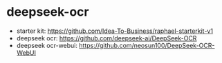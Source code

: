 # deepseek-ocr

- starter kit: https://github.com/Idea-To-Business/raphael-starterkit-v1
- deepseek ocr: https://github.com/deepseek-ai/DeepSeek-OCR
- deepseek ocr-webui: https://github.com/neosun100/DeepSeek-OCR-WebUI